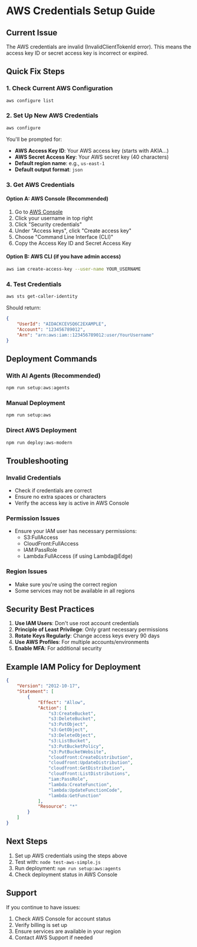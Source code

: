 # AWS Credentials Setup Guide

## Current Issue
The AWS credentials are invalid (InvalidClientTokenId error). This means the access key ID or secret access key is incorrect or expired.

## Quick Fix Steps

### 1. Check Current AWS Configuration
```bash
aws configure list
```

### 2. Set Up New AWS Credentials
```bash
aws configure
```

You'll be prompted for:
- **AWS Access Key ID**: Your AWS access key (starts with AKIA...)
- **AWS Secret Access Key**: Your AWS secret key (40 characters)
- **Default region name**: e.g., `us-east-1`
- **Default output format**: `json`

### 3. Get AWS Credentials

#### Option A: AWS Console (Recommended)
1. Go to [AWS Console](https://console.aws.amazon.com/)
2. Click your username in top right
3. Click "Security credentials"
4. Under "Access keys", click "Create access key"
5. Choose "Command Line Interface (CLI)"
6. Copy the Access Key ID and Secret Access Key

#### Option B: AWS CLI (if you have admin access)
```bash
aws iam create-access-key --user-name YOUR_USERNAME
```

### 4. Test Credentials
```bash
aws sts get-caller-identity
```

Should return:
```json
{
    "UserId": "AIDACKCEVSQ6C2EXAMPLE",
    "Account": "123456789012",
    "Arn": "arn:aws:iam::123456789012:user/YourUsername"
}
```

## Deployment Commands

### With AI Agents (Recommended)
```bash
npm run setup:aws:agents
```

### Manual Deployment
```bash
npm run setup:aws
```

### Direct AWS Deployment
```bash
npm run deploy:aws-modern
```

## Troubleshooting

### Invalid Credentials
- Check if credentials are correct
- Ensure no extra spaces or characters
- Verify the access key is active in AWS Console

### Permission Issues
- Ensure your IAM user has necessary permissions:
  - S3:FullAccess
  - CloudFront:FullAccess
  - IAM:PassRole
  - Lambda:FullAccess (if using Lambda@Edge)

### Region Issues
- Make sure you're using the correct region
- Some services may not be available in all regions

## Security Best Practices

1. **Use IAM Users**: Don't use root account credentials
2. **Principle of Least Privilege**: Only grant necessary permissions
3. **Rotate Keys Regularly**: Change access keys every 90 days
4. **Use AWS Profiles**: For multiple accounts/environments
5. **Enable MFA**: For additional security

## Example IAM Policy for Deployment

```json
{
    "Version": "2012-10-17",
    "Statement": [
        {
            "Effect": "Allow",
            "Action": [
                "s3:CreateBucket",
                "s3:DeleteBucket",
                "s3:PutObject",
                "s3:GetObject",
                "s3:DeleteObject",
                "s3:ListBucket",
                "s3:PutBucketPolicy",
                "s3:PutBucketWebsite",
                "cloudfront:CreateDistribution",
                "cloudfront:UpdateDistribution",
                "cloudfront:GetDistribution",
                "cloudfront:ListDistributions",
                "iam:PassRole",
                "lambda:CreateFunction",
                "lambda:UpdateFunctionCode",
                "lambda:GetFunction"
            ],
            "Resource": "*"
        }
    ]
}
```

## Next Steps

1. Set up AWS credentials using the steps above
2. Test with: `node test-aws-simple.js`
3. Run deployment: `npm run setup:aws:agents`
4. Check deployment status in AWS Console

## Support

If you continue to have issues:
1. Check AWS Console for account status
2. Verify billing is set up
3. Ensure services are available in your region
4. Contact AWS Support if needed 